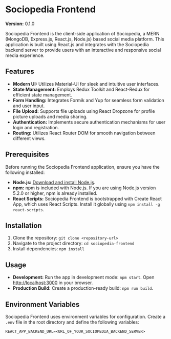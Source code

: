 # Sociopedia Frontend

**Version:** 0.1.0

Sociopedia Frontend is the client-side application of Sociopedia, a MERN (MongoDB, Express.js, React.js, Node.js) based social media platform. This application is built using React.js and integrates with the Sociopedia backend server to provide users with an interactive and responsive social media experience.

## Features

- **Modern UI:** Utilizes Material-UI for sleek and intuitive user interfaces.
- **State Management:** Employs Redux Toolkit and React-Redux for efficient state management.
- **Form Handling:** Integrates Formik and Yup for seamless form validation and user input.
- **File Upload:** Supports file uploads using React Dropzone for profile picture uploads and media sharing.
- **Authentication:** Implements secure authentication mechanisms for user login and registration.
- **Routing:** Utilizes React Router DOM for smooth navigation between different views.

## Prerequisites

Before running the Sociopedia Frontend application, ensure you have the following installed:

- **Node.js:** [Download and install Node.js](https://nodejs.org/).
- **npm:** npm is included with Node.js. If you are using Node.js version 5.2.0 or higher, npm is already installed.
- **React Scripts:** Sociopedia Frontend is bootstrapped with Create React App, which uses React Scripts. Install it globally using `npm install -g react-scripts`.

## Installation

1. Clone the repository: `git clone <repository-url>`
2. Navigate to the project directory: `cd sociopedia-frontend`
3. Install dependencies: `npm install`

## Usage

- **Development:** Run the app in development mode: `npm start`. Open [http://localhost:3000](http://localhost:3000) in your browser.
- **Production Build:** Create a production-ready build: `npm run build`.

## Environment Variables

Sociopedia Frontend uses environment variables for configuration. Create a `.env` file in the root directory and define the following variables:

```env
REACT_APP_BACKEND_URL=<URL_OF_YOUR_SOCIOPEDIA_BACKEND_SERVER>
